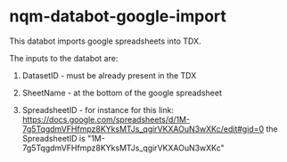 # nqm-databot-google-import
This databot imports google spreadsheets into TDX.

The inputs to the databot are:

1) DatasetID - must be already present in the TDX

2) SheetName - at the bottom of the google spreadsheet

3) SpreadsheetID - for instance for this link:
https://docs.google.com/spreadsheets/d/1M-7g5TqgdmVFHfmpz8KYksMTJs_qgirVKXAOuN3wXKc/edit#gid=0
the SpreadsheetID is "1M-7g5TqgdmVFHfmpz8KYksMTJs_qgirVKXAOuN3wXKc"
 
